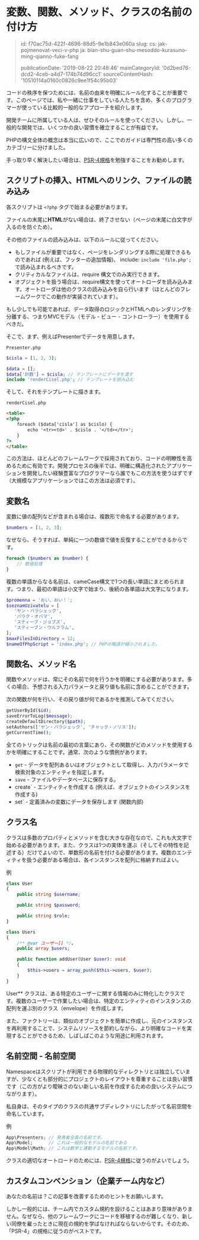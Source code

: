 変数、関数、メソッド、クラスの名前の付け方
=====================

> id: f70ac75d-422f-4696-88d5-9e1b843e060a
> slug:
> 	cs: jak-pojmenovat-veci-v-php
> 	ja: bian-shu-guan-shu-mesoddo-kurasuno-ming-qianno-fuke-fang
> 
> publicationDate: '2019-08-22 20:48:46'
> mainCategoryId: '0d2bed76-dcd2-4ceb-a4d7-174b74d96cc1'
> sourceContentHash: '10510114a0160c0826c9ee1f54c95b03'

コードの秩序を保つためには、名前の由来を明確にルール化することが重要です。このページでは、私や一緒に仕事をしている人たちを含め、多くのプログラマーが使っている比較的一般的なアプローチを紹介します。

開発チームに所属している人は、ぜひそのルールを使ってください。しかし、一般的な開発では、いくつかの良い習慣を確立することが有益です。

PHPの構文全体の概念は本当に広いので、ここでのガイドは専門性の高い多くのカテゴリーに分けました。

手っ取り早く解決したい場合は、<a href="https://www.php-fig.org/psr/psr-4/">PSR-4規格</a>を勉強することをお勧めします。

スクリプトの挿入、HTMLへのリンク、ファイルの読み込み
---------------------------------------------------

各スクリプトは `<?php` タグで始まる必要があります。

ファイルの末尾に**HTML**がない場合は、終了させない（ページの末尾に白文字が入るのを防ぐため）。

その他のファイルの読み込みは、以下のルールに従ってください。

- もしファイルが重要ではなく、ページをレンダリングする際に処理できるものであれば (例えば、フッターの追加情報)、 include: `include 'file.php';` で読み込まれるべきです。
- クリティカルなファイルは、require 構文でのみ実行できます。
- オブジェクトを扱う場合は、require構文を使ってオートローダを読み込みます。オートローダは他のクラスの読み込みを自ら行います（ほとんどのフレームワークでこの動作が実装されています）。


もし少しでも可能であれば、データ取得のロジックとHTMLへのレンダリングを分離する、つまりMVCモデル（モデル - ビュー - コントローラー）を使用するべきだ。

そこで、まず、例えばPresenterでデータを用意します。

`Presenter.php`

```php
$cisla = [1, 2, 3];

$data = [];
$data['計数'] = $cisla; // テンプレートにデータを渡す
include 'renderCisel.php'; // テンプレートを読み込む
```

そして、それをテンプレートに描きます。

`renderCisel.php`

```html
<table>
<?php
    foreach ($data['cisla'] as $cislo) {
        echo '<tr><td>' . $cislo . '</td></tr>';
    }
?>
</table>
```

この方法は、ほとんどのフレームワークで採用されており、コードの明瞭性を高めるために有効です。開発プロセスの後半では、明確に構造化されたアプリケーションを開発したい経験豊富なプログラマーなら誰でもこの方法を使うはずです（大規模なアプリケーションではこの方法は必須です）。

変数名
----------------

変数に値の配列などが含まれる場合は、複数形で命名する必要があります。

```php
$numbers = [1, 2, 3];
```

なぜなら、そうすれば、単純に一つの数値で値を反復することができるからです。

```php
foreach ($numbers as $number) {
    // 数値処理
}
```

複数の単語からなる名前は、cameCase構文で1つの長い単語にまとめられます。つまり、最初の単語は小文字で始まり、後続の各単語は大文字になります。

```php
$promenna = 'おい、おい！';
$seznamUzivatelu = [
   'ヤン・バラシェック',
   'バラク・オバマ',
   'スティーブ・ジョブズ',
   'スティーブン・ウルフラム',
];
$maxFilesInDirectory = 12;
$nameOfPhpScript = 'index.php'; // PHPの略語が縮小されました。
```

関数名、メソッド名
--------------------

関数やメソッドは、常にその名前で何を行うかを明確にする必要があります。多くの場合、予想される入力パラメータと戻り値も名前に含めることができます。

次の関数が何を行い、その戻り値が何であるかを推測してみてください。

```php
getUserById($id);
saveErrorToLog($message);
createDefaultDirectory($path);
setAuthors(['ヤン・バラシェック', 'チャック・ノリス']);
getCurrentTime();
```

全てのトリックは名前の最初の言葉にあり、その関数がどのメソッドを使用するかを明確にすることです。通常、次のような慣例があります。

- `get` - データを配列あるいはオブジェクトとして取得し、入力パラメータで検索対象のエンティティを指定します。
- `save` - ファイルやデータベースに保存する。
- create` - エンティティを作成する (例えば、オブジェクトのインスタンスを作成する)
- set` - 定義済みの変数にデータを保存します (関数内部)

クラス名
----------

クラスは多数のプロパティとメソッドを含む大きな存在なので、これも大文字で始める必要があります。また、クラスは1つの実体を運ぶ（そしてその特性を記述する）だけでよいので、単数形の名前を付ける必要があります。複数のエンティティを扱う必要がある場合は、各インスタンスを配列に格納すればよい。

例

```php
class User
{
    public string $username;

    public string $password;

    public string $role;
}

class Users
{
    /** @var ユーザー[] */。
    public array $users;

    public function addUser(User $user): void
    {
        $this->users = array_push($this->users, $user);
    }
}
```

User** クラスは、ある特定のユーザーに関する情報のみに特化したクラスです。複数のユーザーで作業したい場合は、特定のエンティティのインスタンスの配列を運ぶ別のクラス（envelope）を作成します。

また、ファクトリーは、類似のオブジェクトを簡単に作成し、元のインスタンスを再利用することで、システムリソースを節約しながら、より明確なコードを実現することができるため、しばしばこのような用途に利用されます。

名前空間 - 名前空間
---------------------------

Namespaceはスクリプトが利用できる物理的なディレクトリとは独立していますが、少なくとも部分的にプロジェクトのレイアウトを尊重することは良い習慣です（この方がより曖昧さのない新しい名前を作成するための良いシステムにつながります）。

私自身は、そのタイプのクラスの共通サブディレクトリにしたがって名前空間を命名しています。

例

```php
App\Presenters; // 発表者全員の名前です。
App\Model;      // これは一般的なモデルの名前である
App\Model\Math; // これは数学と連動するモデルの名前です。
```

クラスの適切なオートロードのためには、<a href="https://jakpsatphp.cz/PSR4/">PSR-4規格</a>に従うのがよいでしょう。

カスタムコンベンション（企業チーム内など）
-----------------------------------------

あなたの名前は？この記事を改善するためのヒントをお願いします。

しかし一般的には、チーム内でカスタム規約を設けることはあまり意味がありません。なぜなら、他のフレームワークにコードを移植するのが難しくなり、新しい同僚を雇ったときに現在の規約を学ばなければならないからです。そのため、「PSR-4」の規格に従うのがベストです。
